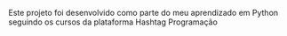 Este projeto foi desenvolvido como parte do meu aprendizado em Python seguindo os cursos da plataforma Hashtag Programação

